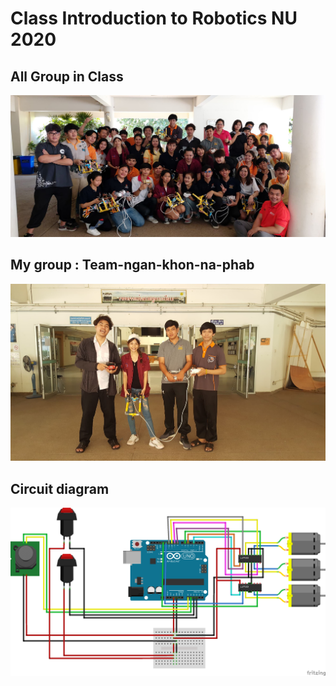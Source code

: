 # Class Introduction to Robotics NU 2020

## All Group in Class
![GitHub Logo](All-group.jpg)

## My group : Team-ngan-khon-na-phab
![GitHub Logo](team-ngan-khon-na-phab.jpg)

## Circuit diagram
![GitHub Logo](sea_bb.png)
